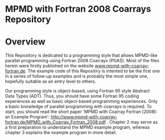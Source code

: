 # MPMD with Fortran 2008 Coarrays Repository

# Overview
This Repository is dedicated to a programming style that allows MPMD-like parallel programming using Fortran 2008 Coarrays (PGAS). Most of the files herein were firstly published on the website www.mpmd-with-coarray-fortran.de. The example code of this Repositiry is intented to be the first one in a series of follow-up examples and is probably the most simple one, hopefully suitable as an entry level to others.

Our programming style is object-based, using Fortran 95 style Abstract Data Types (ADT). Thus, you should have some Fortran 95 coding experiences as well as basic object-based programming experiences. Only a basic knowledge of parallel programming with coarrays is required. To start, you should read the short paper 'MPMD with Coarray Fortran (2008): an Example Program': http://www.mpmd-with-coarray-fortran.de/MPMD_with_Coarray_Fortran_2008.pdf . Chapter 2 may serve as a first preparation to understand the MPMD example program, whereas chapter 3 explains the example program in more detail.
